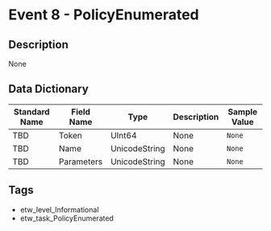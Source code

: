# Event 8 - PolicyEnumerated

## Description
None

## Data Dictionary
|Standard Name|Field Name|Type|Description|Sample Value|
|---|---|---|---|---|
|TBD|Token|UInt64|None|`None`|
|TBD|Name|UnicodeString|None|`None`|
|TBD|Parameters|UnicodeString|None|`None`|

## Tags
* etw_level_Informational
* etw_task_PolicyEnumerated